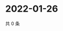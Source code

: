 # 2022-01-26

共 0 条

<!-- BEGIN WEIBO -->
<!-- 最后更新时间 Wed Jan 26 2022 18:12:22 GMT+0800 (China Standard Time) -->

<!-- END WEIBO -->
